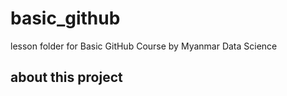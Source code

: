 # basic_github
lesson folder for Basic GitHub Course by Myanmar Data Science 
## about this project
